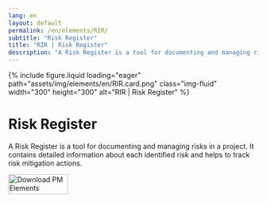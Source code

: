 ```yaml
---
lang: en
layout: default
permalink: /en/elements/RIR/
subtitle: "Risk Register"
title: "RIR | Risk Register"
description: "A Risk Register is a tool for documenting and managing risks in a project. It contains detailed information about each identified risk and helps to track risk mitigation actions."
---
```


{% include figure.liquid loading="eager" path="assets/img/elements/en/RIR.card.png" class="img-fluid" width="300" height="300" alt="RIR | Risk Register" %}

# Risk Register

A Risk Register is a tool for documenting and managing risks in a project. It contains detailed information about each identified risk and helps to track risk mitigation actions.

<a href="https://apps.apple.com/app/apple-store/id6738084498?pt=127441684&ct=website&mt=8">
  <img src="{{ "assets/img/en/appstore.png" | relative_url }}" width="120" height="40" alt="Download PM Elements">
</a>
